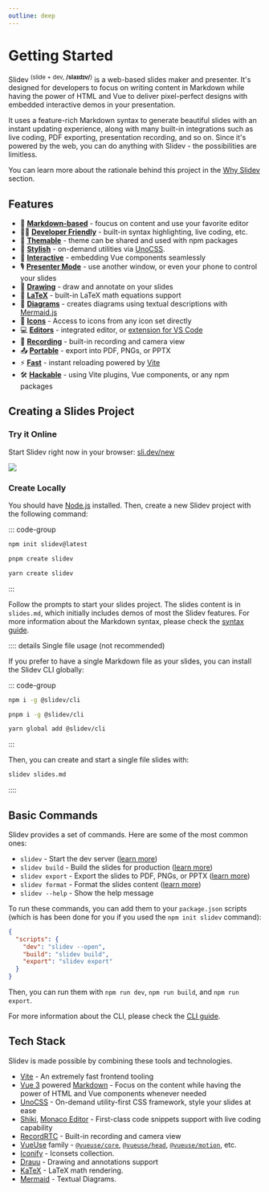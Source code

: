 ```yaml
---
outline: deep
---
```


# Getting Started

Slidev <sup>(slide + dev, **/slaɪdɪv/**)</sup> is a web-based slides maker and presenter. It's designed for developers to focus on writing content in Markdown while having the power of HTML and Vue to deliver pixel-perfect designs with embedded interactive demos in your presentation.

It uses a feature-rich Markdown syntax to generate beautiful slides with an instant updating experience, along with many built-in integrations such as live coding, PDF exporting, presentation recording, and so on. Since it's powered by the web, you can do anything with Slidev - the possibilities are limitless.

You can learn more about the rationale behind this project in the [Why Slidev](/guide/why) section.

## Features

- 📝 [**Markdown-based**](/guide/syntax.html) - foucus on content and use your favorite editor
- 🧑‍💻 [**Developer Friendly**](/guide/syntax.html#code-blocks) - built-in syntax highlighting, live coding, etc.
- 🎨 [**Themable**](/themes/gallery.html) - theme can be shared and used with npm packages
- 🌈 [**Stylish**](/guide/syntax.html#embedded-styles) - on-demand utilities via [UnoCSS](https://github.com/unocss/unocss).
- 🤹 [**Interactive**](/custom/directory-structure.html#components) - embedding Vue components seamlessly
- 🎙 [**Presenter Mode**](/guide/presenter-mode.html) - use another window, or even your phone to control your slides
- 🎨 [**Drawing**](/guide/drawing.html) - draw and annotate on your slides
- 🧮 [**LaTeX**](/guide/syntax.html#latex) - built-in LaTeX math equations support
- 📰 [**Diagrams**](/guide/syntax.html#diagrams) - creates diagrams using textual descriptions with [Mermaid.js](https://mermaid.js.org/)
- 🌟 [**Icons**](/guide/syntax.html#icons) - Access to icons from any icon set directly
- 💻 [**Editors**](/guide/editors.html) - integrated editor, or [extension for VS Code](https://github.com/slidevjs/slidev-vscode)
- 🎥 [**Recording**](/guide/recording.html) - built-in recording and camera view
- 📤 [**Portable**](/guide/exporting.html) - export into PDF, PNGs, or PPTX
- ⚡️ [**Fast**](https://vitejs.dev) - instant reloading powered by [Vite](https://vitejs.dev)
- 🛠 [**Hackable**](/custom/) - using Vite plugins, Vue components, or any npm packages

<!-- <FeaturesAnimation /> -->

## Creating a Slides Project

### Try it Online

Start Slidev right now in your browser: [sli.dev/new](https://sli.dev/new)

[![](https://developer.stackblitz.com/img/open_in_stackblitz.svg)](https://sli.dev/new)

### Create Locally

You should have [Node.js](https://nodejs.org) installed. Then, create a new Slidev project with the following command:

::: code-group

```bash [npm]
npm init slidev@latest
```

```bash [pnpm]
pnpm create slidev
```

```bash [yarn]
yarn create slidev
```

:::

Follow the prompts to start your slides project. The slides content is in `slides.md`, which initially includes demos of most the Slidev features. For more information about the Markdown syntax, please check the [syntax guide](/guide/syntax). <!-- TODO: -->

:::: details Single file usage (not recommended)

If you prefer to have a single Markdown file as your slides, you can install the Slidev CLI globally:

::: code-group

```bash [npm]
npm i -g @slidev/cli
```

```bash [pnpm]
pnpm i -g @slidev/cli
```

```bash [yarn]
yarn global add @slidev/cli
```

:::

Then, you can create and start a single file slides with:

```bash
slidev slides.md
```

::::

## Basic Commands

Slidev provides a set of commands. Here are some of the most common ones:

- `slidev` - Start the dev server ([learn more](../builtin/cli#dev))
- `slidev build` - Build the slides for production ([learn more](../builtin/cli#build))
- `slidev export` - Export the slides to PDF, PNGs, or PPTX ([learn more](../builtin/cli#export))
- `slidev format` - Format the slides content ([learn more](../builtin/cli#format))
- `slidev --help` - Show the help message

To run these commands, you can add them to your `package.json` scripts (which is has been done for you if you used the `npm init slidev` command):

```json
{
  "scripts": {
    "dev": "slidev --open",
    "build": "slidev build",
    "export": "slidev export"
  }
}
```

Then, you can run them with `npm run dev`, `npm run build`, and `npm run export`.

For more information about the CLI, please check the [CLI guide](../builtin/cli).

<!--

## Command Line Interface

In a project where Slidev is installed, you can use the `slidev` field in your npm scripts:

```json
{
  "scripts": {
    "dev": "slidev", // start dev server
    "build": "slidev build", // build for production SPA
    "export": "slidev export" // export slides to pdf
  }
}
```

Otherwise, you can use it with [`npx`](https://github.com/npm/cli/blob/latest/bin/npx):

```bash
$ npx slidev
```

Run `slidev --help` for more options available.

## Markdown Syntax

Slidev reads your `slides.md` file under your project root and converts them into slides. Whenever you make changes to it, the content of the slides will be updated immediately. For example:

````md
# Slidev

Hello World

---

# Page 2

Directly use code blocks for highlighting

```ts
console.log('Hello, World!')
```

---

# Page 3
````

Read more about the Slidev Markdown syntax in the [syntax guide](/guide/syntax).

-->

## Tech Stack

Slidev is made possible by combining these tools and technologies.

- [Vite](https://vitejs.dev) - An extremely fast frontend tooling
- [Vue 3](https://v3.vuejs.org/) powered [Markdown](https://daringfireball.net/projects/markdown/syntax) - Focus on the content while having the power of HTML and Vue components whenever needed
- [UnoCSS](https://github.com/unocss/unocss) - On-demand utility-first CSS framework, style your slides at ease
- [Shiki](https://github.com/shikijs/shiki), [Monaco Editor](https://github.com/Microsoft/monaco-editor) - First-class code snippets support with live coding capability
- [RecordRTC](https://recordrtc.org) - Built-in recording and camera view
- [VueUse](https://vueuse.org) family - [`@vueuse/core`](https://github.com/vueuse/vueuse), [`@vueuse/head`](https://github.com/vueuse/head), [`@vueuse/motion`](https://github.com/vueuse/motion), etc.
- [Iconify](https://iconify.design/) - Iconsets collection.
- [Drauu](https://github.com/antfu/drauu) - Drawing and annotations support
- [KaTeX](https://katex.org/) - LaTeX math rendering.
- [Mermaid](https://mermaid-js.github.io/mermaid) - Textual Diagrams.
